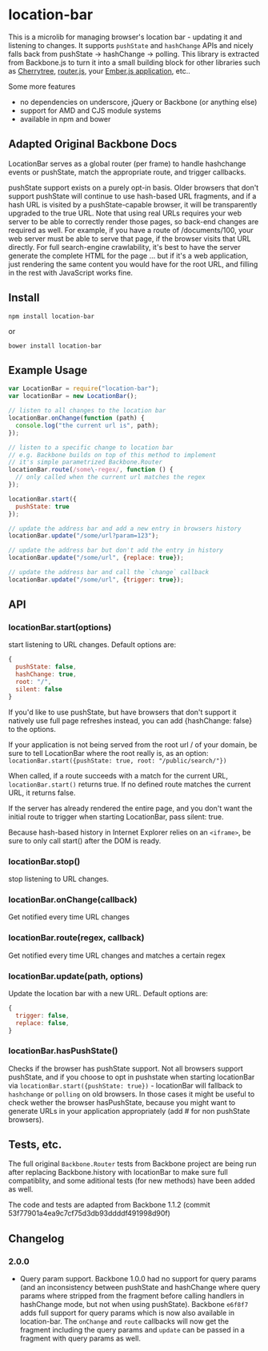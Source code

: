 # location-bar

This is a microlib for managing browser's location bar - updating it and listening to changes. It supports `pushState` and `hashChange` APIs and nicely falls back from pushState -> hashChange -> polling. This library is extracted from Backbone.js to turn it into a small building block for other libraries such as [Cherrytree](https://github.com/KidkArolis/cherrytree), [router.js](https://github.com/tildeio/router.js), your [Ember.js application](https://github.com/emberjs/ember.js), etc..

Some more features

  * no dependencies on underscore, jQuery or Backbone (or anything else)
  * support for AMD and CJS module systems
  * available in npm and bower


## Adapted Original Backbone Docs

LocationBar serves as a global router (per frame) to handle hashchange events or pushState, match the appropriate route, and trigger callbacks.

pushState support exists on a purely opt-in basis. Older browsers that don't support pushState will continue to use hash-based URL fragments, and if a hash URL is visited by a pushState-capable browser, it will be transparently upgraded to the true URL. Note that using real URLs requires your web server to be able to correctly render those pages, so back-end changes are required as well. For example, if you have a route of /documents/100, your web server must be able to serve that page, if the browser visits that URL directly. For full search-engine crawlability, it's best to have the server generate the complete HTML for the page ... but if it's a web application, just rendering the same content you would have for the root URL, and filling in the rest with JavaScript works fine.


## Install

    npm install location-bar

or

    bower install location-bar


## Example Usage

```js
var LocationBar = require("location-bar");
var locationBar = new LocationBar();

// listen to all changes to the location bar
locationBar.onChange(function (path) {
  console.log("the current url is", path);
});

// listen to a specific change to location bar
// e.g. Backbone builds on top of this method to implement
// it's simple parametrized Backbone.Router
locationBar.route(/some\-regex/, function () {
  // only called when the current url matches the regex
});

locationBar.start({
  pushState: true
});

// update the address bar and add a new entry in browsers history
locationBar.update("/some/url?param=123");

// update the address bar but don't add the entry in history
locationBar.update("/some/url", {replace: true});

// update the address bar and call the `change` callback
locationBar.update("/some/url", {trigger: true});
```


## API

### locationBar.start(options)

start listening to URL changes. Default options are:

```js
{
  pushState: false,
  hashChange: true,
  root: "/",
  silent: false
}
```

If you'd like to use pushState, but have browsers that don't support it natively use full page refreshes instead, you can add {hashChange: false} to the options.

If your application is not being served from the root url / of your domain, be sure to tell LocationBar where the root really is, as an option: `locationBar.start({pushState: true, root: "/public/search/"})`

When called, if a route succeeds with a match for the current URL, `locationBar.start()` returns true. If no defined route matches the current URL, it returns false.

If the server has already rendered the entire page, and you don't want the initial route to trigger when starting LocationBar, pass silent: true.

Because hash-based history in Internet Explorer relies on an `<iframe>`, be sure to only call start() after the DOM is ready.

### locationBar.stop()

stop listening to URL changes.

### locationBar.onChange(callback)

Get notified every time URL changes

### locationBar.route(regex, callback)

Get notified every time URL changes and matches a certain regex

### locationBar.update(path, options)

Update the location bar with a new URL. Default options are:

```js
{
  trigger: false,
  replace: false,
}
```

### locationBar.hasPushState()

Checks if the browser has pushState support. Not all browsers support pushState, and if you choose to opt in pushstate when starting locationBar via `locationBar.start({pushState: true})` - locationBar will fallback to `hashchange` or `polling` on old browsers. In those cases it might be useful to check wether the browser hasPushState, because you might want to generate URLs in your application appropriately (add # for non pushState browsers).

## Tests, etc.

The full original `Backbone.Router` tests from Backbone project are being run after replacing Backbone.history with locationBar to make sure full compatiblity, and some aditional tests (for new methods) have been added as well.

The code and tests are adapted from Backbone 1.1.2 (commit 53f77901a4ea9c7cf75d3db93ddddf491998d90f)


## Changelog

### 2.0.0

* Query param support. Backbone 1.0.0 had no support for query params (and an inconsistency between pushState and hashChange where query params where stripped from the fragment before calling handlers in hashChange mode, but not when using pushState). Backbone `e6f8f7` adds full support for query params which is now also available in location-bar. The `onChange` and `route` callbacks will now get the fragment including the query params and `update` can be passed in a fragment with query params as well.
